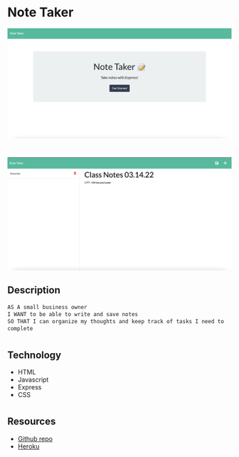 # Note Taker
![](./public/assets/img/Screen%20Shot%202022-07-16%20at%2010.50.38%20PM.png)
#
![](./public/assets/img/Screen%20Shot%202022-07-29%20at%206.21.07%20PM.png)
## Description
```
AS A small business owner
I WANT to be able to write and save notes
SO THAT I can organize my thoughts and keep track of tasks I need to complete
```
#
## Technology
* HTML
* Javascript
* Express
* CSS
#
## Resources
* [Github repo](https://github.com/krosario314/noteTaker)
* [Heroku](https://git.heroku.com/takingnotes22.git)
